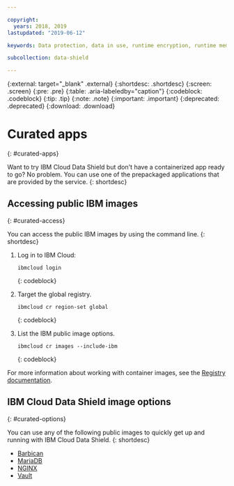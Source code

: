 ```yaml
---

copyright:
  years: 2018, 2019
lastupdated: "2019-06-12"

keywords: Data protection, data in use, runtime encryption, runtime memory encryption, encrypted memory, Intel SGX, software guard extensions, Fortanix runtime encryption

subcollection: data-shield

---
```


{:external: target="_blank" .external}
{:shortdesc: .shortdesc}
{:screen: .screen}
{:pre: .pre}
{:table: .aria-labeledby="caption"}
{:codeblock: .codeblock}
{:tip: .tip}
{:note: .note}
{:important: .important}
{:deprecated: .deprecated}
{:download: .download}



# Curated apps
{: #curated-apps}

Want to try IBM Cloud Data Shield but don't have a containerized app ready to go? No problem. You can use one of the prepackaged applications that are provided by the service.
{: shortdesc}


## Accessing public IBM images
{: #curated-access}

You can access the public IBM images by using the command line.
{: shortdesc}


1. Log in to IBM Cloud:

    ```
    ibmcloud login
    ```
    {: codeblock}

2. Target the global registry.

    ```
    ibmcloud cr region-set global
    ```
    {: codeblock}

3. List the IBM public image options.

    ```
    ibmcloud cr images --include-ibm
    ```
    {: codeblock}

For more information about working with container images, see the [Registry documentation](/docs/services/Registry?topic=registry-getting-started).


## IBM Cloud Data Shield image options
{: #curated-options}

You can use any of the following public images to quickly get up and running with IBM Cloud Data Shield.
{: shortdesc}

* [Barbican](/docs/services/Registry?topic=RegistryImages-datashield-barbican_starter#datashield-barbican_starter)
* [MariaDB](/docs/services/Registry?topic=RegistryImages-datashield-mariadb_starter#datashield-mariadb_starter)
* [NGINX](/docs/services/Registry?topic=RegistryImages-datashield-nginx_starter#datashield-nginx_starter)
* [Vault](/docs/services/Registry?topic=RegistryImages-datashield-vault_starter#datashield-vault_starter)


